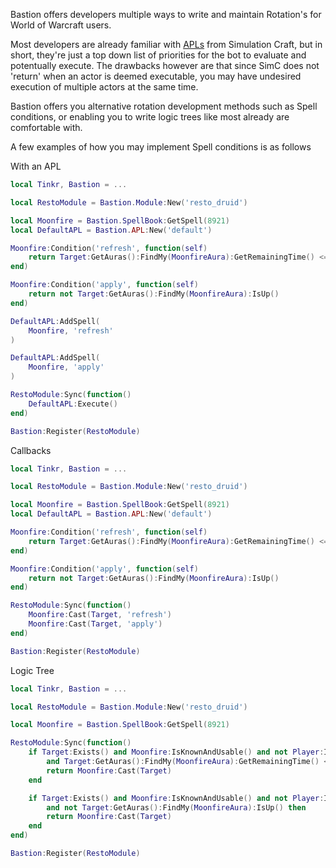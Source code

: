 Bastion offers developers multiple ways to write and maintain Rotation's for World of Warcraft users. 

Most developers are already familiar with [APLs](https://git.tinkr.site/4n0n/bastion/wiki/APL) from Simulation Craft, but in short, they're just a top down list of priorities for the bot to evaluate and potentually execute. The drawbacks however are that since SimC does not 'return' when an actor is deemed executable, you may have undesired execution of multiple actors at the same time. 

Bastion offers you alternative rotation development methods such as Spell conditions, or enabling you to write logic trees like most already are comfortable with. 

A few examples of how you may implement Spell conditions is as follows

With an APL 

```lua
local Tinkr, Bastion = ...

local RestoModule = Bastion.Module:New('resto_druid')

local Moonfire = Bastion.SpellBook:GetSpell(8921)
local DefaultAPL = Bastion.APL:New('default')

Moonfire:Condition('refresh', function(self)
    return Target:GetAuras():FindMy(MoonfireAura):GetRemainingTime() <= 3
end)

Moonfire:Condition('apply', function(self)
    return not Target:GetAuras():FindMy(MoonfireAura):IsUp()
end)

DefaultAPL:AddSpell(
    Moonfire, 'refresh'
)

DefaultAPL:AddSpell(
    Moonfire, 'apply'
)

RestoModule:Sync(function()
    DefaultAPL:Execute()
end)

Bastion:Register(RestoModule)
```

Callbacks
```lua
local Tinkr, Bastion = ...

local RestoModule = Bastion.Module:New('resto_druid')

local Moonfire = Bastion.SpellBook:GetSpell(8921)
local DefaultAPL = Bastion.APL:New('default')

Moonfire:Condition('refresh', function(self)
    return Target:GetAuras():FindMy(MoonfireAura):GetRemainingTime() <= 3
end)

Moonfire:Condition('apply', function(self)
    return not Target:GetAuras():FindMy(MoonfireAura):IsUp()
end)

RestoModule:Sync(function()
    Moonfire:Cast(Target, 'refresh')
    Moonfire:Cast(Target, 'apply')
end)

Bastion:Register(RestoModule)
```

Logic Tree
```lua
local Tinkr, Bastion = ...

local RestoModule = Bastion.Module:New('resto_druid')

local Moonfire = Bastion.SpellBook:GetSpell(8921)

RestoModule:Sync(function()
    if Target:Exists() and Moonfire:IsKnownAndUsable() and not Player:IsCastingOrChanneling() and Player:CanSee(Target)
        and Target:GetAuras():FindMy(MoonfireAura):GetRemainingTime() <= 3 then
        return Moonfire:Cast(Target)
    end

    if Target:Exists() and Moonfire:IsKnownAndUsable() and not Player:IsCastingOrChanneling() and Player:CanSee(Target)
        and not Target:GetAuras():FindMy(MoonfireAura):IsUp() then
        return Moonfire:Cast(Target)
    end
end)

Bastion:Register(RestoModule)
```